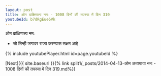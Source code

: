 ```yaml
---
layout: post
title: ओम दाक्षिणात्य नमः - 1008 दिनों की तपस्या में दिन 310
youtubeId: b7dRgEue6Vk
---
```

 
 
 ओम दाक्षिणात्य नमः  
 
 -  जो तिन्ही जगावर राज्य करण्यास सक्षम आहे 
 
  
 
  
 
 
 
 
 
 


{% include youtubePlayer.html id=page.youtubeId %}
 
[Next]({{ site.baseurl }}{% link  split1/_posts/2014-04-13-ओम अव्ययाया नमः - 1008 दिनों की तपस्या में दिन 319.md%})
 
